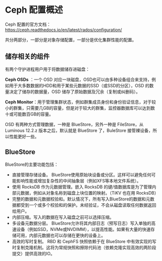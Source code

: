 # Ceph 配置概述

Ceph 配置的官方文档：https://ceph.readthedocs.io/en/latest/rados/configuration/

共分两部分，一部分是对象存储配置，一部分是优化集群性能的配置。



## 储存相关的组件

有两个守护进程用户用于将数据储存进磁盘：

**Ceph OSDs** ：一个 OSD 对应一块磁盘，OSD也可以由多种设备组合来支持，例如用于大多数数据的HDD和用于某些元数据的SSD（或SSD的分区），OSD 的数量决定了储存的数据量，OSD 储存了原始数据及冗余（复制或纠删码）。

**Ceph Monitor**：用于管理集群状态，例如群集成员身份和身份验证信息，对于较小的群集，只需要几GB的容量，但是对于较大的群集，监控器数据库可以达到数十或可能数百GB的容量。

OSD 有两种方式管理数据，一种是 BlueStore，另外一种是 FileStore，从 Luminous 12.2.z 版本之后，默认就是 BlueStore 了，BuleStore 接管裸设备，所以性能更好一些。



## BlueStore

BlueStore的主要功能包括：

- 直接管理存储设备。 BlueStore使用原始块设备或分区。这样可以避免任何可能影响性能或增加复杂性的中间抽象层（例如XFS等本地文件系统）。
- 使用 RocksDB 作为元数据管理。嵌入 RocksDB 的键/值数据库是为了管理内部元数据，例如从对象名称到磁盘上块位置的映射。（TiKV 也在用 RocksDB）
- 完整的数据和元数据校验和。默认情况下，所有写入BlueStore的数据和元数据都受到一个或多个校验和的保护。未经验证，不会从磁盘读取任何数据返回给用户。
- 内部压缩。写入的数据在写入磁盘之前可以选择压缩。
- 多设备元数据分层。 BlueStore允许将其内部日志（预写日志）写入单独的高速设备（例如SSD，NVMe或NVDIMM），以提高性能。如果有大量的快速存储可用，内部元数据也可以存储在更快的设备上。
- 高效的写时复制。 RBD 和 CephFS 快照依赖于在 BlueStore 中有效实现的写时复制克隆机制。这将为常规快照和擦除代码池（依赖克隆实现高效的两阶段提交）提供高效的IO。





























